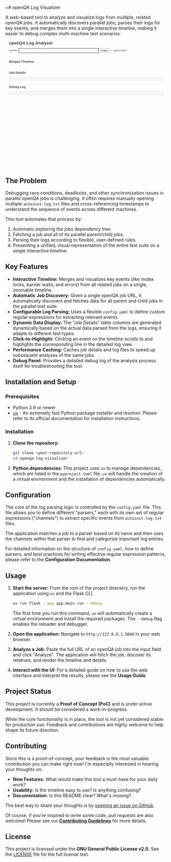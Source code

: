 =# openQA Log Visualizer

A web-based tool to analyze and visualize logs from multiple, related openQA jobs. It automatically discovers parallel jobs, parses their logs for key events, and merges them into a single interactive timeline, making it easier to debug complex multi-machine test scenarios.

![The openQA Log Visualizer turning log chaos into a beautiful, interactive timeline.](img/app_recording.gif)

## The Problem

Debugging race conditions, deadlocks, and other synchronization issues in parallel openQA jobs is challenging. It often requires manually opening multiple `autoinst-log.txt` files and cross-referencing timestamps to understand the sequence of events across different machines.

This tool automates that process by:
1.  Automatic exploring the jobs dependency tree.
2.  Fetching a job and all of its parallel parent/child jobs.
3.  Parsing their logs according to flexible, user-defined rules.
4.  Presenting a unified, visual representation of the entire test suite on a single interactive timeline.

## Key Features

*   **Interactive Timeline:** Merges and visualizes key events (like mutex locks, barrier waits, and errors) from all related jobs on a single, zoomable timeline.
*   **Automatic Job Discovery:** Given a single openQA job URL, it automatically discovers and fetches data for all parent and child jobs in the parallel test suite.
*   **Configurable Log Parsing:** Uses a flexible `config.yaml` to define custom regular expressions for extracting relevant events.
*   **Dynamic Data Display:** The "Job Details" table columns are generated dynamically based on the actual data parsed from the logs, ensuring it adapts to different test types.
*   **Click-to-Highlight:** Clicking an event on the timeline scrolls to and highlights the corresponding line in the detailed log view.
*   **Performance Caching:** Caches job details and log files to speed up subsequent analyses of the same jobs.
*   **Debug Panel:** Provides a detailed debug log of the analysis process itself for troubleshooting the tool.

## Installation and Setup

### Prerequisites

*   Python 3.9 or newer
*   [uv](https://github.com/astral-sh/uv) - An extremely fast Python package installer and resolver. Please refer to its official documentation for installation instructions.

### Installation

1.  **Clone the repository:**
    ```bash
    git clone <your-repository-url>
    cd openqa-log-visualizer
    ```

2.  **Python dependencies:**
    This project uses `uv` to manage dependencies, which are listed in the `pyproject.toml` file. `uv` will handle the creation of a virtual environment and the installation of dependencies automatically.

## Configuration

The core of the log parsing logic is controlled by the `config.yaml` file. This file allows you to define different "parsers," each with its own set of regular expressions ("channels") to extract specific events from `autoinst-log.txt` files.

The application matches a job to a parser based on its name and then uses the channels within that parser to find and categorize important log entries.

For detailed information on the structure of `config.yaml`, how to define parsers, and best practices for writing effective regular expression patterns, please refer to the **Configuration Documentation**.

## Usage

1.  **Start the server:**
    From the root of the project directory, run the application using `uv` and the
    Flask CLI.
    ```bash
    uv run flask --app app.main run --debug
    ```
    The first time you run this command, `uv` will automatically create a
    virtual environment and install the required packages. The `--debug` flag
    enables the reloader and debugger.

2.  **Open the application:**
    Navigate to `http://127.0.0.1:5000` in your web browser.

3.  **Analyze a Job:**
    Paste the full URL of an openQA job into the input field and click "Analyze". The application will fetch the job, discover its relatives, and render the timeline and details.

4.  **Interact with the UI:**
    For a detailed guide on how to use the web interface and interpret the results, please see the **Usage Guide**.

## Project Status

This project is currently a **Proof of Concept (PoC)** and is under active development. It should be considered a work-in-progress.

While the core functionality is in place, the tool is not yet considered stable for production use. Feedback and contributions are highly welcome to help shape its future direction.

## Contributing

Since this is a proof-of-concept, your feedback is the most valuable contribution you can make right now! I'm especially interested in hearing your thoughts on:

*   **New Features:** What would make this tool a must-have for your daily work?
*   **Usability:** Is the timeline easy to use? Is anything confusing?
*   **Documentation:** Is this README clear? What's missing?

The best way to share your thoughts is by [opening an issue on GitHub](CONTRIBUTING.md#providing-feedback).

Of course, if you're inspired to write some code, pull requests are also welcome! Please see our [**Contributing Guidelines**](CONTRIBUTING.md) for more details.

## License

This project is licensed under the **GNU General Public License v2.0**. See the [LICENSE](LICENSE) file for the full license text.